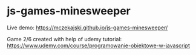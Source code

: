 # js-games-minesweeper

Live demo: https://mczekajski.github.io/js-games-minesweeper/

Game 2/6 created with help of udemy tutorial: https://www.udemy.com/course/programowanie-obiektowe-w-javascript
